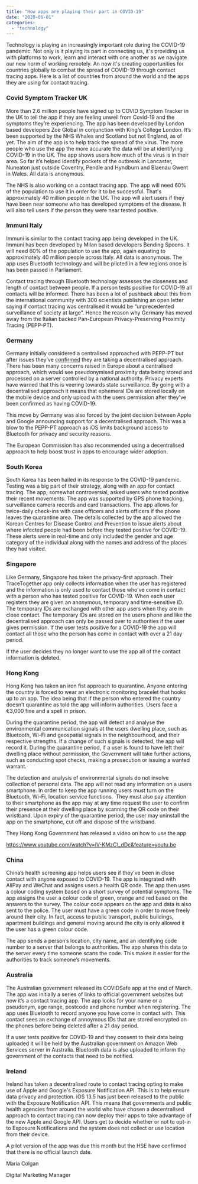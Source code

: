 ```yaml
---
title: "How apps are playing their part in COVID-19"
date: "2020-06-01"
categories: 
  - "technology"
---
```


Technology is playing an increasingly important role during the COVID-19 pandemic. Not only is it playing its part in connecting us, it's providing us with platforms to work, learn and interact with one another as we navigate our new norm of working remotely. An now it's creating opportunities for countries globally to combat the spread of COVID-19 through contact tracing apps. Here is a list of countries from around the world and the apps they are using for contact tracing.

### **Covid Symptom Tracker UK**

More than 2.6 million people have signed up to COVID Symptom Tracker in the UK to tell the app if they are feeling unwell from Covid-19 and the symptoms they’re experiencing. The app has been developed by London based developers Zoe Global in conjunction with King’s College London. It’s been supported by the NHS Whales and Scotland but not England, as of yet. The aim of the app is to help track the spread of the virus. The more people who use the app the more accurate the data will be at identifying COVID-19 in the UK. The app shows users how much of the virus is in their area. So far it’s helped identify pockets of the outbreak in Lancaster, Nuneaton just outside Coventry, Pendle and Hyndburn and Blaenau Gwent in Wales. All data is anonymous. 

The NHS is also working on a contact tracing app. The app will need 60% of the population to use it in order for it to be successful. That's approximately 40 million people in the UK. The app will alert users if they have been near someone who has developed symptoms of the disease. It will also tell users if the person they were near tested positive.

### **Immuni Italy**

Immuni is similar to the contact tracing app being developed in the UK. Immuni has been developed by Milan based developers Bending Spoons. It will need 60% of the population to use the app, again equating to approximately 40 million people across Italy. All data is anonymous. The app uses Bluetooth technology and will be piloted in a few regions once is has been passed in Parliament. 

Contact tracing through Bluetooth technology assesses the closeness and length of contact between people. If a person tests positive for COVID-19 all contacts will be informed. There has been a lot of pushback about this from the international community with 300 scientists publishing an open letter saying if contact tracing was centralised it would be “unprecedented surveillance of society at large”. Hence the reason why Germany has moved away from the Italian backed Pan-European Privacy-Preserving Proximity Tracing (PEPP-PT).

### **Germany**

Germany initially considered a centralised approached with PEPP-PT but after issues they’ve [confirmed](https://www.reuters.com/article/us-health-coronavirus-europe-tech/germany-flips-on-smartphone-contact-tracing-backs-apple-and-google-idUSKCN22807J) they are taking a decentralised approach. There has been many concerns raised in Europe about a centralised approach, which would see pseudonymised proximity data being stored and processed on a server controlled by a national authority. Privacy experts have warned that this is veering towards state surveillance. By going with a decentralised approach it means that ephemeral IDs are stored locally on the mobile device and only upload with the users permission after they’ve been confirmed as having COVID-19. 

This move by Germany was also forced by the joint decision between Apple and Google announcing support for a decentralised approach. This was a blow to the PEPP-PT approach as iOS limits background access to Bluetooth for privacy and security reasons. 

The European Commission has also recommended using a decentralised approach to help boost trust in apps to encourage wider adoption.

### **South Korea**

South Korea has been hailed in its response to the COVID-19 pandemic. Testing was a big part of their strategy, along with an app for contact tracing. The app, somewhat controversial, asked users who tested positive their recent movements. The app was supported by GPS phone tracking, surveillance camera records and card transactions. The app allows for twice-daily check-ins with case officers and alerts officers if the phone leaves the quarantine area. The details collected by the app allowed the Korean Centres for Disease Control and Prevention to issue alerts about where infected people had been before they tested positive for COVID-19. These alerts were in real-time and only included the gender and age category of the individual along with the names and address of the places they had visited.

### **Singapore**

Like Germany, Singapore has taken the privacy-first approach. Their TraceTogether app only collects information when the user has registered and the information is only used to contact those who’ve come in contact with a person who has tested positive for COVID-19. When each user registers they are given an anonymous, temporary and time-sensitive ID. The temporary IDs are exchanged with other app users when they are in close contact. The temporary IDs are stored on the users phone and like the decentralised approach can only be passed over to authorities if the user gives permission. If the user tests positive for a COVID-19 the app will contact all those who the person has come in contact with over a 21 day period.

If the user decides they no longer want to use the app all of the contact information is deleted.

### **Hong Kong**

Hong Kong has taken an iron fist approach to quarantine. Anyone entering the country is forced to wear an electronic monitoring bracelet that hooks up to an app. The idea being that if the person who entered the country doesn’t quarantine as told the app will inform authorities. Users face a €3,000 fine and a spell in prison. 

During the quarantine period, the app will detect and analyse the environmental communication signals at the users dwelling place, such as Bluetooth, Wi-Fi and geospatial signals in the neighbourhood, and their respective strengths. If a change of such signals is detected, the app will record it. During the quarantine period, if a user is found to have left their dwelling place without permission, the Government will take further actions, such as conducting spot checks, making a prosecution or issuing a wanted warrant.

The detection and analysis of environmental signals do not involve collection of personal data. The app will not read any information on a users smartphone. In order to keep the app running users must turn on the Bluetooth, Wi-Fi, location service functions.  They must also pay attention to their smartphone as the app may at any time request the user to confirm their presence at their dwelling place by scanning the QR code on their wristband. Upon expiry of the quarantine period, the user may uninstall the app on the smartphone, cut off and dispose of the wristband.

They Hong Kong Government has released a video on how to use the app

https://www.youtube.com/watch?v=iV-KMzC\_dDc&feature=youtu.be

### **China**

China’s health screening app helps users see if they’ve been in close contact with anyone exposed to COVID-19. The app is integrated with AliPay and WeChat and assigns users a health QR code. The app then uses a colour coding system based on a short survey of potential symptoms. The app assigns the user a colour code of green, orange and red based on the answers to the survey. The colour code appears on the app and data is also sent to the police. The user must have a green code in order to move freely around their city. In fact, access to public transport, public buildings, apartment buildings and general moving around the city is only allowed it the user has a green colour code. 

The app sends a person’s location, city name, and an identifying code number to a server that belongs to authorities. The app shares this data to the server every time someone scans the code. This makes it easier for the authorities to track someone’s movements.

### **Australia**

The Australian government released its COVIDSafe app at the end of March. The app was initially a series of links to official government websites but now it’s a contact tracing app. The app looks for your name or a pseudonym, age range, postcode and phone number when registering. The app uses Bluetooth to record anyone you have come in contact with. This contact sees an exchange of annoymous IDs that are stored encrypted on the phones before being deleted after a 21 day period.

If a user tests positive for COVID-19 and they consent to their data being uploaded it will be held by the Australian government on Amazon Web Services server in Australia. Bluetooth data is also uploaded to inform the government of the contacts that need to be notified. 

### Ireland

Ireland has taken a decentralised route to contact tracing opting to make use of Apple and Google's Exposure Notification API. This is to help ensure data privacy and protection. iOS 13.5 has just been released to the public with the Exposure Notification API. This means that governments and public health agencies from around the world who have chosen a decentralised approach to contact tracing can now deploy their apps to take advantage of the new Apple and Google API. Users get to decide whether or not to opt-in to Exposure Notifications and the system does not collect or use location from their device.

A pilot version of the app was due this month but the HSE have confirmed that there is no official launch date.

Maria Colgan

Digital Marketing Manager
